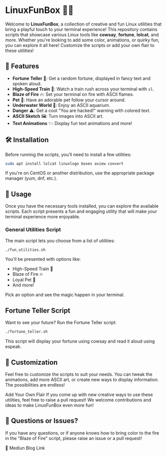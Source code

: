 # LinuxFunBox 🎨🐧

Welcome to **LinuxFunBox**, a collection of creative and fun Linux utilities that bring a playful touch to your terminal experience! This repository contains scripts that showcase various Linux tools like **cowsay**, **fortune**, **lolcat**, and more. Whether you're looking to add some color, animations, or quirky fun, you can explore it all here! Customize the scripts or add your own flair to these utilities!

## 🚀 Features
- **Fortune Teller** 🔮: Get a random fortune, displayed in fancy text and spoken aloud.
- **High-Speed Train** 🚆: Watch a train rush across your terminal with `sl`.
- **Blaze of Fire** 🔥: Set your terminal on fire with ASCII flames.
- **Pet** 🐶: Have an adorable pet follow your cursor around.
- **Underwater World** 🌊: Enjoy an ASCII aquarium.
- **Danger** ⚠️: Get a cool "You are hacked!" warning with colored text.
- **ASCII Sketch** 🖼️: Turn images into ASCII art.
- **Text Animations** ✨: Display fun text animations and more!

## 🛠️ Installation

Before running the scripts, you’ll need to install a few utilities:

```bash
sudo apt install lolcat linuxlogo boxes aview convert
```

If you're on CentOS or another distribution, use the appropriate package manager (yum, dnf, etc.).

## 📜 Usage

Once you have the necessary tools installed, you can explore the available scripts. Each script presents a fun and engaging utility that will make your terminal experience more enjoyable.

### General Utilities Script

The main script lets you choose from a list of utilities:

```bash
./fun_utilities.sh
```

You'll be presented with options like:

- High-Speed Train 🚆
- Blaze of Fire 🔥
- Loyal Pet 🐶
- And more!

Pick an option and see the magic happen in your terminal.

## Fortune Teller Script

Want to see your future? Run the Fortune Teller script:

```bash
./fortune_teller.sh
```

This script will display your fortune using cowsay and read it aloud using espeak.

## 🎨 Customization
Feel free to customize the scripts to suit your needs. You can tweak the animations, add more ASCII art, or create new ways to display information. The possibilities are endless!

Add Your Own Flair
If you come up with new creative ways to use these utilities, feel free to raise a pull request! We welcome contributions and ideas to make LinuxFunBox even more fun!

## 🤔 Questions or Issues?
If you have any questions, or if anyone knows how to bring color to the fire in the "Blaze of Fire" script, please raise an issue or a pull request!

🔗 Mediun Blog Link




